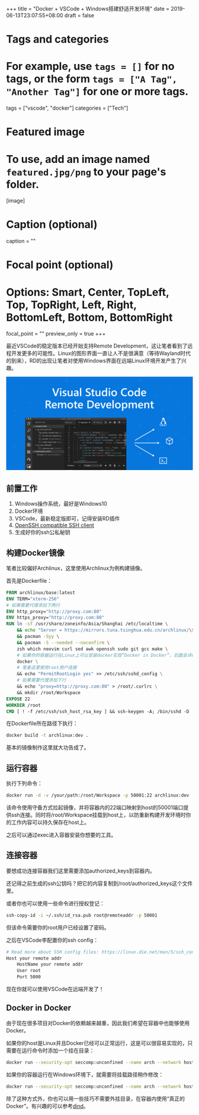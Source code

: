 +++
title = "Docker + VSCode + Windows搭建舒适开发环境"
date = 2019-06-13T23:07:55+08:00
draft = false

# Tags and categories
# For example, use `tags = []` for no tags, or the form `tags = ["A Tag", "Another Tag"]` for one or more tags.
tags = ["vscode", "docker"]
categories = ["Tech"]

# Featured image
# To use, add an image named `featured.jpg/png` to your page's folder. 
[image]
  # Caption (optional)
  caption = ""

  # Focal point (optional)
  # Options: Smart, Center, TopLeft, Top, TopRight, Left, Right, BottomLeft, Bottom, BottomRight
  focal_point = ""
  preview_only = true
+++

最近VSCode的稳定版本已经开始支持Remote Development，这让笔者看到了远程开发更多的可能性。Linux的图形界面一直让人不是很满意（等待Wayland时代的到来），RD的出现让笔者对使用Windows界面在远端Linux环境开发产生了兴趣。

<!--more--> 

![Docker + VSCode + Windows搭建舒适开发环境](featured.png)

## 前置工作

1. Windows操作系统，最好是Windows10
2. Docker环境
3. VSCode，最新稳定版即可，记得安装RD插件
4. [OpenSSH compatible SSH client](https://code.visualstudio.com/docs/remote/troubleshooting#_installing-a-supported-ssh-client)
5. 生成好你的ssh公私秘钥

## 构建Docker镜像

笔者比较偏好Archlinux，这里使用Archlinux为例构建镜像。

首先是Dockerfile：

```Dockerfile
FROM archlinux/base:latest
ENV TERM="xterm-256"
# 如果需要代理添加下两行
ENV http_proxy="http://proxy.com:80"
ENV https_proxy="http://proxy.com:80"
RUN ln -sf /usr/share/zoneinfo/Asia/Shanghai /etc/localtime \
    && echo "Server = https://mirrors.tuna.tsinghua.edu.cn/archlinux/\$repo/os/\$arch" > /etc/pacman.d/mirrorlist \
    && pacman -Syy \
    && pacman -S --needed --noconfirm \
    zsh which neovim curl sed awk openssh sudo git gcc make \
    # 如果你的容器运行在Linux上可以安装docker实现“Docker in Docker”，后面会详细介绍
    docker \
    # 笔者这里使用root用户连接
    && echo "PermitRootLogin yes" >> /etc/ssh/sshd_config \
    # 如果需要代理添加下行
    && echo "proxy=http://proxy.com:80" > /root/.curlrc \
    && mkdir /root/Workspace
EXPOSE 22
WORKDIR /root
CMD [ ! -f /etc/ssh/ssh_host_rsa_key ] && ssh-keygen -A; /bin/sshd -D
```

在Dockerfile所在路径下执行：

```sh
docker build -t archlinux:dev .
```

基本的镜像制作这里就大功告成了。

## 运行容器

执行下列命令：

```sh
docker run -d -v /your/path:/root/Workspace -p 50001:22 archlinux:dev
```

该命令使用守备方式拉起镜像，并将容器内的22端口映射到host的50001端口提供ssh连接。同时将/root/Workspace挂载到host上，以防重新构建开发环境时你的工作内容可以持久保存在host上。

之后可以通过exec进入容器安装你想要的工具。

## 连接容器

要想成功连接容器我们这里需要添加authorized_keys到容器内。

还记得之前生成的ssh公钥吗？把它的内容复制到/root/authorized_keys这个文件里。

或者你也可以使用一些命令进行授权登记：

```sh
ssh-copy-id -i ~/.ssh/id_rsa.pub root@remoteaddr -p 50001
```

但该命令需要你的root用户已经设置了密码。

之后在VSCode李配置你的ssh config：

```sh
# Read more about SSH config files: https://linux.die.net/man/5/ssh_config
Host your remote addr
    HostName your remote addr
    User root
    Port 5000
```

现在你就可以使用VSCode在远端开发了！

## Docker in Docker

由于现在很多项目对Docker的依赖越来越重，因此我们希望在容器中也能够使用Docker。

如果你的host是Linux并且Docker已经可以正常运行，这是可以很容易实现的，只需要在运行命令时添加一个挂在目录：

```sh
docker run --security-opt seccomp:unconfined --name arch --network host -d -v /your/path:/root/Workspace -v /var/run/docker.sock:/var/run/docker.sock -p 50001:22 archlinux:dev
```

如果你的容器运行在Windows环境下，就需要将挂载路径稍作修改：

```sh
docker run --security-opt seccomp:unconfined --name arch --network host -d -v /your/path:/root/Workspace -v //var/run/docker.sock:/var/run/docker.sock -p 50001:22 archlinux:dev
```

除了这种方式外，你也可以用一些技巧不需要外挂目录，在容器内使用“真正的Docker”。有兴趣的可以参考[dind](https://github.com/jpetazzo/dind)。

